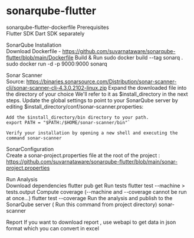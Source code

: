 # sonarqube-flutter
sonarqube-flutter-dockerfile
Prerequisites	
	Flutter SDK
	Dart SDK separately
	
SonarQube Installation	
	Download Dockerfile - https://github.com/suvarnataware/sonarqube-flutter/blob/main/Dockerfile
	Build & Run
	sudo docker build --tag sonarq .
	sudo docker run -d -p 9000:9000 sonarq
	
Sonar Scanner	
	Source: https://binaries.sonarsource.com/Distribution/sonar-scanner-cli/sonar-scanner-cli-4.3.0.2102-linux.zip
	Expand the downloaded file into the directory of your choice
	We'll refer to it as $install_directory in the next steps.
	Update the global settings to point to your SonarQube server by editing $install_directory/conf/sonar-scanner.properties:
	
	
	Add the $install_directory/bin directory to your path.
	export PATH = "$PATH:/$HOME/sonar-scanner/bin"`
	
	Verify your installation by opening a new shell and executing the command sonar-scanner
	
SonarConfiguration	
	Create a sonar-project.properties file at the root of the project :
	https://github.com/suvarnataware/sonarqube-flutter/blob/main/sonar-project.properties
	
Run Analysis	
	Download dependencies
	flutter pub get
	Run tests
	flutter test --machine > tests.output
	Compute coverage (--machine and --coverage cannot be run at once...)
	flutter test --coverage
	Run the analysis and publish to the SonarQube server ( Run this command from project directory)
	sonar-scanner
	
	
Report	If you want to download report , use webapi to get data in json format which you can convert in excel
	
